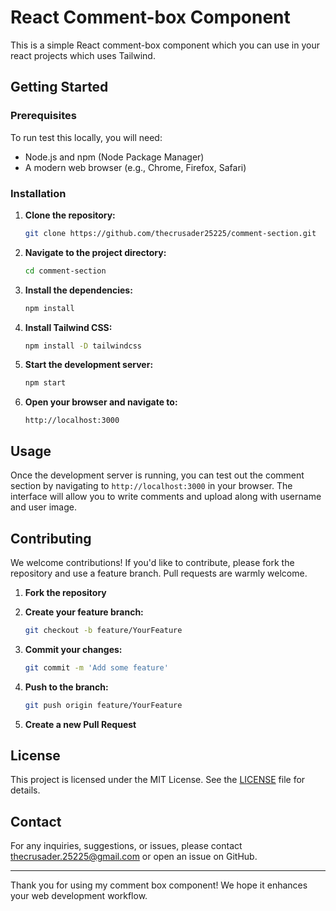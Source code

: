 # React Comment-box Component

This is a simple React comment-box component which you can use in your react projects which uses Tailwind.

## Getting Started

### Prerequisites

To run test this locally, you will need:

- Node.js and npm (Node Package Manager)
- A modern web browser (e.g., Chrome, Firefox, Safari)

### Installation

1. **Clone the repository:**

    ```sh
    git clone https://github.com/thecrusader25225/comment-section.git
    ```

2. **Navigate to the project directory:**

    ```sh
    cd comment-section
    ```

3. **Install the dependencies:**

    ```sh
    npm install
    ```

4. **Install Tailwind CSS:**

    ```sh
    npm install -D tailwindcss
    ```

5. **Start the development server:**

    ```sh
    npm start
    ```

6. **Open your browser and navigate to:**

    ```
    http://localhost:3000
    ```


## Usage

Once the development server is running, you can test out the comment section by navigating to `http://localhost:3000` in your browser. The interface will allow you to write comments and upload along with username and user image.


## Contributing

We welcome contributions! If you'd like to contribute, please fork the repository and use a feature branch. Pull requests are warmly welcome.

1. **Fork the repository**
2. **Create your feature branch:**

    ```sh
    git checkout -b feature/YourFeature
    ```

3. **Commit your changes:**

    ```sh
    git commit -m 'Add some feature'
    ```

4. **Push to the branch:**

    ```sh
    git push origin feature/YourFeature
    ```

5. **Create a new Pull Request**

## License

This project is licensed under the MIT License. See the [LICENSE](LICENSE) file for details.

## Contact

For any inquiries, suggestions, or issues, please contact thecrusader.25225@gmail.com or open an issue on GitHub.

---

Thank you for using my comment box component! We hope it enhances your web development workflow.
